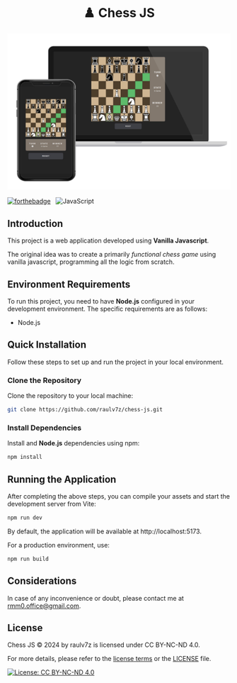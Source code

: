 <h1 align="center">
  ♟️ Chess JS
</h1>

<p align="center">
    <img src="metadata/images/preview-homepage.png" alt="Home-page preview">
</p>

[![forthebadge](https://forthebadge.com/images/badges/built-with-love.svg)](https://forthebadge.com) &nbsp;
![JavaScript](https://img.shields.io/badge/JavaScript-F7DF1E?logo=javascript&logoColor=000&style=flat-square)

## Introduction

This project is a web application developed using **Vanilla Javascript**.

The original idea was to create a primarily *functional chess game* using vanilla javascript,
programming all the logic from scratch.

## Environment Requirements

To run this project, you need to have **Node.js** configured in your development environment. The specific requirements are as follows:

- Node.js

## Quick Installation

Follow these steps to set up and run the project in your local environment.

### Clone the Repository

Clone the repository to your local machine:

```bash
git clone https://github.com/raulv7z/chess-js.git
```

### Install Dependencies

Install and **Node.js** dependencies using npm:

```bash
npm install
```

## Running the Application

After completing the above steps, you can compile your assets and start the development server from Vite:

```bash
npm run dev
```

By default, the application will be available at http://localhost:5173.

For a production environment, use:

```bash
npm run build
```

## Considerations

In case of any inconvenience or doubt, please contact me at [rmm0.office@gmail.com](mailto:rmm0.office@gmail.com).

## License
Chess JS © 2024 by raulv7z is licensed under CC BY-NC-ND 4.0.

For more details, please refer to the [license terms](http://creativecommons.org/licenses/by-nc-nd/4.0/) or the [LICENSE](https://github.com/raulv7z/chess-js/blob/main/LICENSE) file.

[![License: CC BY-NC-ND 4.0](https://img.shields.io/badge/License-CC_BY--NC_ND_4.0-lightgrey.svg)](https://creativecommons.org/licenses/by-nc-nd/4.0/)